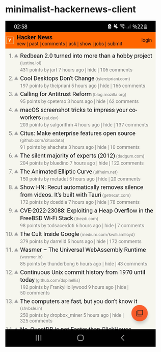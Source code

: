 # minimalist-hackernews-client
<p align="center">
<p>
<img src="https://github.com/Aydeniztr/minimalist-hackernews-client/blob/main/images/Screenshot_20220617-025802_hacker-news.JPG" width=%50 height=%50>
</p>

